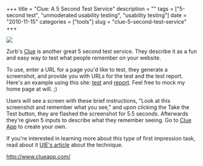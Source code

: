 +++
title = "Clue: A 5 Second Test Service"
description = ""
tags = ["5-second test", "unmoderated usability testing", "usability testing"]
date = "2010-11-15"
categories = ["tools"]
slug = "clue-5-second-test-service"
+++


<div class="tool-screenshot mb1"><a href="http://www.clueapp.com/"><img id="bluga-thumbnail-2819" class="bluga-thumbnail custom" src="/media/bluga/
wt5231ac733887a_custom.jpg"/></a></div><p>Zurb's <a href="http://www.clueapp.com/">Clue</a> is another great 5 second test service. They describe it as a fun and easy way to test what people remember on your website.</p>

<p>To use, enter a URL for a page you'd like to test, they generate a screenshot, and provide you with URLs for the test and the test report. Here's an example using this site: <a href="http://www.clueapp.com/27951">test</a> and <a href="http://www.clueapp.com/27951+">report</a>. Feel free to mock my home page at will. ;)</p>

<p>Users will see a screen with these brief instructions, &quot;Look at this screenshot and remember what you see,&quot; and upon clicking the Take the Test button, they are flashed the screenshot for 5.5 seconds. Afterwards they're given 5 inputs to describe what they remember seeing. Go to <a href="http://www.clueapp.com/">Clue App</a> to create your own.</p>

<p>If you're interested in learning more about this type of first impression task, read about it <a href="http://www.uie.com/articles/five_second_test/">UIE's article</a> about the technique.</p>

  
<p><a href="http://www.clueapp.com/">http://www.clueapp.com/</a></p>
      
